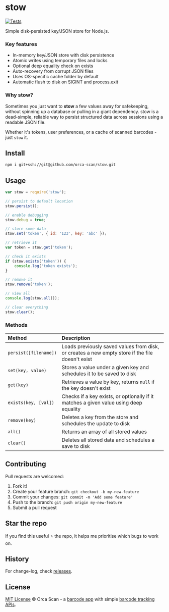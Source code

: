 # stow

[![Tests](https://github.com/orca-scan/stow/actions/workflows/ci.yml/badge.svg)](https://github.com/orca-scan/stow/actions/workflows/ci.yml)

Simple disk-persisted key/JSON store for Node.js.

### Key features

* In-memory key/JSON store with disk persistence
* Atomic writes using temporary files and locks
* Optional deep equality check on exists
* Auto-recovery from corrupt JSON files
* Uses OS-specific cache folder by default
* Automatic flush to disk on SIGINT and process.exit

### Why stow?

Sometimes you just want to **stow** a few values away for safekeeping, without spinning up a database or pulling in a giant dependency. stow is a dead-simple, reliable way to persist structured data across sessions using a readable JSON file.

Whether it's tokens, user preferences, or a cache of scanned barcodes - just `stow` it.

## Install

```bash
npm i git+ssh://git@github.com/orca-scan/stow.git
```

## Usage

```js
var stow = require('stow');

// persist to default location
stow.persist();

// enable debugging
stow.debug = true;

// store some data
stow.set('token', { id: '123', key: 'abc' });

// retrieve it
var token = stow.get('token');

// check it exists
if (stow.exists('token')) {
    console.log('token exists');
}

// remove it
stow.remove('token');

// view all
console.log(stow.all());

// clear everything
stow.clear();
```

### Methods

Method                | Description
:---------------------|:-----------------------------------------------------------------------------------------------
`persist([filename])` | Loads previously saved values from disk, or creates a new empty store if the file doesn't exist
`set(key, value)`     | Stores a value under a given key and schedules it to be saved to disk
`get(key)`            | Retrieves a value by key, returns `null` if the key doesn't exist
`exists(key, [val])`  | Checks if a key exists, or optionally if it matches a given value using deep equality
`remove(key)`         | Deletes a key from the store and schedules the update to disk
`all()`               | Returns an array of all stored values
`clear()`             | Deletes all stored data and schedules a save to disk

## Contributing

Pull requests are welcomed:

1. Fork it!
2. Create your feature branch: `git checkout -b my-new-feature`
3. Commit your changes: `git commit -m 'Add some feature'`
4. Push to the branch: `git push origin my-new-feature`
5. Submit a pull request

## Star the repo

If you find this useful ⭐ the repo, it helps me prioritise which bugs to work on.

## History

For change-log, check [releases](https://github.com/orca-scan/stow/releases).

## License

[MIT License](LICENSE) © Orca Scan - a [barcode app](https://orcascan.com) with simple [barcode tracking APIs](https://orcascan.com/guides?tag=for-developers).